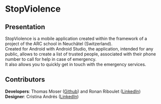 # StopViolence
## Presentation
StopViolence is a mobile application created within the framework of a project of the ARC school in Neuchâtel (Switzerland).\
Created for Android with Android Studio, the application, intended for any public, allows to create a list of trusted people, associated with their phone number to call for help in case of emergency.\
It also allows you to quickly get in touch with the emergency services.

## Contributors
__Developers__: Thomas Moser ([Github](https://github.com/Eragon67360)) and Ronan Riboulet ([LinkedIn](https://www.linkedin.com/in/ronan-riboulet/))\
__Designer__: Cristina Andrés ([LinkedIn](https://www.linkedin.com/in/cristinaandrs/))
